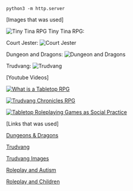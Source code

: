 `python3 -m http.server`

[Images that was used]

![Tiny Tina RPG](https://i.giphy.com/media/xVtHNOP8P0RX3zkFix/giphy.webp)
Tiny Tina RPG:

Court Jester:
![Court Jester](https://i.pinimg.com/originals/36/99/00/36990036e587d6471b0d49a1c47317bc.gif)

Dungeon and Dragons:
![Dungeon and Dragons](https://m.media-amazon.com/images/M/MV5BOWM0MjNkMjEtY2IyNi00ODdmLTk0ODctNjY3YTQzN2Y3N2ZiXkEyXkFqcGdeQXVyNTAyODkwOQ@@._V1_FMjpg_UX1000_.jpg)

Trudvang:
![Trudvang](https://perkan-arts.com/____impro/1/images/dod/liten_kvalerkorp.jpg?etag=%22bc9f2-55e7e0af%22&sourceContentType=image%2Fjpeg&quality=85)


[Youtube Videos]

[![What is a Tabletop RPG](http://img.youtube.com/vi/BkX_rOqXSas/0.jpg)](http://www.youtube.com/watch?v=BkX_rOqXSas)

[![Trudvang Chronicles RPG](http://img.youtube.com/vi/n3V0oahXj94/0.jpg)](http://www.youtube.com/watch?v=n3V0oahXj94)

[![Tabletop Roleplaying Games as Social Practice](http://img.youtube.com/vi/QJwsWsTa1hI/0.jpg)](http://www.youtube.com/watch?v=QJwsWsTa1hI)


[Links that was used]

[Dungeons & Dragons](https://en.wikipedia.org/wiki/Dungeons_%26_Dragons)

[Trudvang](https://drakarochdemonertrudvang.fandom.com/wiki/Trudvang)

[Trudvang Images](https://perkan-arts.com/portfolio/trudvang)

[Roleplay and Autism](https://www.linkedin.com/pulse/how-role-playing-games-help-neurodiverse-autism-hawke-robinson/)

[Roleplay and Children](https://www.pbcexpo.com.au/blog/reasons-why-role-playing-is-important-for-your-child)

